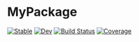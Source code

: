 # MyPackage

[![Stable](https://img.shields.io/badge/docs-stable-blue.svg)](https://svretina.github.io/MyPackage.jl/stable/)
[![Dev](https://img.shields.io/badge/docs-dev-blue.svg)](https://svretina.github.io/MyPackage.jl/dev/)
[![Build Status](https://github.com/svretina/MyPackage.jl/actions/workflows/CI.yml/badge.svg?branch=master)](https://github.com/svretina/MyPackage.jl/actions/workflows/CI.yml?query=branch%3Amaster)
[![Coverage](https://codecov.io/gh/svretina/MyPackage.jl/branch/master/graph/badge.svg)](https://codecov.io/gh/svretina/MyPackage.jl)
